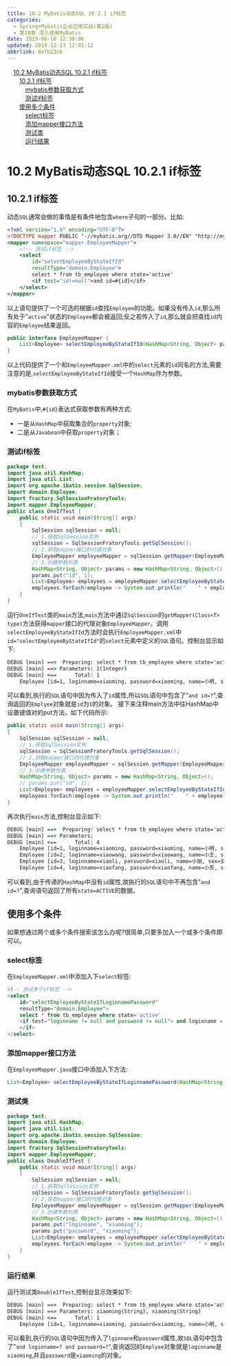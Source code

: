 ```yaml
---
title: 10.2 MyBatis动态SQL 10.2.1 if标签
categories: 
  - Spring+Mybatis企业应用实战(第2版)
  - 第10章 深入使用MyBatis
date: 2019-06-10 12:30:06
updated: 2019-12-23 12:01:12
abbrlink: 8efb23cb
---
```

<div id='my_toc'><a href="/JavaReadingNotes/8efb23cb/#10-2-MyBatis动态SQL-10-2-1-if标签" class="header_1">10.2 MyBatis动态SQL 10.2.1 if标签</a>&nbsp;<br><a href="/JavaReadingNotes/8efb23cb/#10-2-1-if标签" class="header_2">10.2.1 if标签</a>&nbsp;<br><a href="/JavaReadingNotes/8efb23cb/#mybatis参数获取方式" class="header_3">mybatis参数获取方式</a>&nbsp;<br><a href="/JavaReadingNotes/8efb23cb/#测试if标签" class="header_3">测试if标签</a>&nbsp;<br><a href="/JavaReadingNotes/8efb23cb/#使用多个条件" class="header_2">使用多个条件</a>&nbsp;<br><a href="/JavaReadingNotes/8efb23cb/#select标签" class="header_3">select标签</a>&nbsp;<br><a href="/JavaReadingNotes/8efb23cb/#添加mapper接口方法" class="header_3">添加mapper接口方法</a>&nbsp;<br><a href="/JavaReadingNotes/8efb23cb/#测试类" class="header_3">测试类</a>&nbsp;<br><a href="/JavaReadingNotes/8efb23cb/#运行结果" class="header_3">运行结果</a>&nbsp;<br></div>
<style>.header_1{margin-left: 1em;}.header_2{margin-left: 2em;}.header_3{margin-left: 3em;}.header_4{margin-left: 4em;}.header_5{margin-left: 5em;}.header_6{margin-left: 6em;}</style>
<!--more-->
<script>if (navigator.platform.search('arm')==-1){document.getElementById('my_toc').style.display = 'none';}var e,p = document.getElementsByTagName('p');while (p.length>0) {e = p[0];e.parentElement.removeChild(e);}</script>

<!--end-->
# 10.2 MyBatis动态SQL 10.2.1 if标签 #
## 10.2.1 if标签 ##
动态`SQL`通常会做的事情是有条件地包含`where`子句的一部分。比如:
```xml
<?xml version="1.0" encoding="UTF-8"?>
<!DOCTYPE mapper PUBLIC "-//mybatis.org//DTD Mapper 3.0//EN" "http://mybatis.org/dtd/mybatis-3-mapper.dtd" >
<mapper namespace="mapper.EmployeeMapper">
    <!-- 测试if标签 -->
    <select
        id="selectEmployeeByStateIfId"
        resultType="domain.Employee">
        select * from tb_employee where state='active'
        <if test="id!=null">and id=#{id}</if>
    </select>
</mapper>
```
以上语句提供了一个可选的根据`id`查找`Employee`的功能。如果没有传入`id`,那么所有处于"`active`"状态的`Employee`都会被返回;反之若传入了`id`,那么就会把查找`id`内容的`Employee`结果返回。
```java
public interface EmployeeMapper {
    List<Employee> selectEmployeeByStateIfId(HashMap<String, Object> params);
}
```
以上代码提供了一个和`EmployeeMapper.xml`中的`select`元素的`id`同名的方法,需要注意的是,`selectEmployeeByStateIfId`接受一个`HashMap`作为参数。
### mybatis参数获取方式 ###
在`MyBatis`中,`#{id}`表达式获取参数有两种方式:
- 一是从`HashMap`中获取集合的`property`对象;
- 二是从`Javabean`中获取`property`对象；

### 测试if标签 ###
```java
package test;
import java.util.HashMap;
import java.util.List;
import org.apache.ibatis.session.SqlSession;
import domain.Employee;
import fractory.SqlSessionFratoryTools;
import mapper.EmployeeMapper;
public class OneIfTest {
    public static void main(String[] args)
    {
        SqlSession sqlSession = null;
        // 1.获取SqlSession实例
        sqlSession = SqlSessionFratoryTools.getSqlSession();
        // 2.获取mapper接口的代理对象
        EmployeeMapper employeeMapper = sqlSession.getMapper(EmployeeMapper.class);
        // 3.创建参数列表
        HashMap<String, Object> params = new HashMap<String, Object>();
        params.put("id", 1);
        List<Employee> employees = employeeMapper.selectEmployeeByStateIfId(params);
        employees.forEach(employee -> System.out.println("    " + employee));
    }
}
```
运行`OneIfTest`类的`main`方法,`main`方法中通过`SqlSession`的`getMapper(Class<T> type)`方法获得`mapper`接口的代理对象`EmployeeMapper`。调用`selectEmployeeByStateIfId`方法时会执行`EmployeeMapper.xml`中`id="selectEmployeeByStateIfId"`的`select`元素中定义的`SQL`语句。控制台显示如下:
```cmd
DEBUG [main] ==>  Preparing: select * from tb_employee where state='active' and id=? 
DEBUG [main] ==> Parameters: 1(Integer)
DEBUG [main] <==      Total: 1
    Employee [id=1, loginname=xiaoming, password=xiaoming, name=小明, sex=男, age=19, phone=123456789123, sal=9800.0, state=active]
```
可以看到,执行的`SQL`语句中因为传入了`id`属性,所以`SQL`语句中包含了"`and id=?`",查询返回的`Emplyee`对象就是`id`为`1`的对象。
接下来注释main方法中往HashMap中设置键值对的put方法，如下代码所示:
```java
public static void main(String[] args)
{
    SqlSession sqlSession = null;
    // 1.获取SqlSession实例
    sqlSession = SqlSessionFratoryTools.getSqlSession();
    // 2.获取mapper接口的代理对象
    EmployeeMapper employeeMapper = sqlSession.getMapper(EmployeeMapper.class);
    // 3.创建参数列表
    HashMap<String, Object> params = new HashMap<String, Object>();
    // params.put("id", 1);
    List<Employee> employees = employeeMapper.selectEmployeeByStateIfId(params);
    employees.forEach(employee -> System.out.println("    " + employee));
}
```
再次执行`main`方法,控制台显示如下:
```cmd
DEBUG [main] ==>  Preparing: select * from tb_employee where state='active' 
DEBUG [main] ==> Parameters: 
DEBUG [main] <==      Total: 4
    Employee [id=1, loginname=xiaoming, password=xiaoming, name=小明, sex=男, age=19, phone=123456789123, sal=9800.0, state=active]
    Employee [id=2, loginname=xiaowang, password=xiaowang, name=小王, sex=男, age=21, phone=123456789123, sal=6800.0, state=active]
    Employee [id=3, loginname=xiaoli, password=xiaoli, name=小丽, sex=女, age=23, phone=123456789123, sal=7800.0, state=active]
    Employee [id=4, loginname=xiaofang, password=xiaofang, name=小芳, sex=女, age=22, phone=123456789123, sal=8800.0, state=active]
```
可以看到,由于传递的`HashMap`中没有`id`属性,故执行的`SQL`语句中不再包含"`and id=?`",查询语句返回了所有`state=ACTIVE`的数据。
## 使用多个条件 ##
如果想通过两个或多个条件搜索该怎么办呢?很简单,只要多加入一个或多个条件即可以。
### select标签 ###
在`EmployeeMapper.xml`中添加入下`select`标签:
```sql
<!-- 测试多个if标签 -->
<select
    id="selectEmployeeByStateIfLoginnamePassword"
    resultType="domain.Employee">
    select * from tb_employee where state='active'
    <if test="loginname != null and password != null"> and loginname = #{loginname} and password = #{password}
    </if>
</select>
```
### 添加mapper接口方法 ###
在`EmployeeMapper.java`接口中添加入下方法:
```java
List<Employee> selectEmployeeByStateIfLoginnamePassword(HashMap<String, Object> params);
```
### 测试类 ###
```java
package test;
import java.util.HashMap;
import java.util.List;
import org.apache.ibatis.session.SqlSession;
import domain.Employee;
import fractory.SqlSessionFratoryTools;
import mapper.EmployeeMapper;
public class DoubleIfTest {
    public static void main(String[] args)
    {
        SqlSession sqlSession = null;
        // 1.获取SqlSession实例
        sqlSession = SqlSessionFratoryTools.getSqlSession();
        // 2.获取mapper接口的代理对象
        EmployeeMapper employeeMapper = sqlSession.getMapper(EmployeeMapper.class);
        // 3.创建参数列表
        HashMap<String, Object> params = new HashMap<String, Object>();
        params.put("loginname", "xiaoming");
        params.put("password", "xiaoming");
        List<Employee> employees = employeeMapper.selectEmployeeByStateIfLoginnamePassword(params);
        employees.forEach(employee -> System.out.println("    " + employee));
    }
}
```
### 运行结果 ###
运行测试类`DoubleIfTest`,控制台显示效果如下:
```cmd
DEBUG [main] ==>  Preparing: select * from tb_employee where state='active' and loginname = ? and password = ? 
DEBUG [main] ==> Parameters: xiaoming(String), xiaoming(String)
DEBUG [main] <==      Total: 1
    Employee [id=1, loginname=xiaoming, password=xiaoming, name=小明, sex=男, age=19, phone=123456789123, sal=9800.0, state=active]
```
可以看到,执行的`SQL`语句中因为传入了`lginnane`和`password`属性,故`SQL`语句中包含了"`and loginname=? and password=?`",查询返回的`Emplyee`对象就是`loginname`是`xiaoming`,并且`password`是`xiaoming`的对象。
